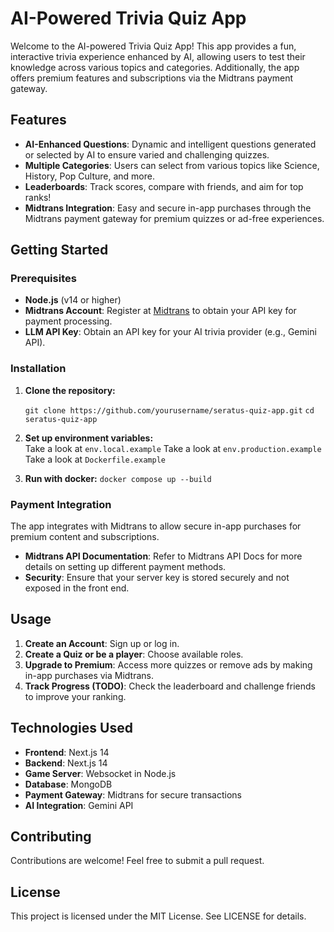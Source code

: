 
# AI-Powered Trivia Quiz App

Welcome to the AI-powered Trivia Quiz App! This app provides a fun, interactive trivia experience enhanced by AI, allowing users to test their knowledge across various topics and categories. Additionally, the app offers premium features and subscriptions via the Midtrans payment gateway.

## Features

-   **AI-Enhanced Questions**: Dynamic and intelligent questions generated or selected by AI to ensure varied and challenging quizzes.
-   **Multiple Categories**: Users can select from various topics like Science, History, Pop Culture, and more.
-   **Leaderboards**: Track scores, compare with friends, and aim for top ranks!
-   **Midtrans Integration**: Easy and secure in-app purchases through the Midtrans payment gateway for premium quizzes or ad-free experiences.

## Getting Started

### Prerequisites

-   **Node.js** (v14 or higher)
-   **Midtrans Account**: Register at [Midtrans](https://midtrans.com/) to obtain your API key for payment processing.
-   **LLM API Key**: Obtain an API key for your AI trivia provider (e.g., Gemini API).

### Installation

1.  **Clone the repository:**
    
    `git clone https://github.com/yourusername/seratus-quiz-app.git`
    `cd seratus-quiz-app `
    
2.  **Set up environment variables:**  
    Take a look at `env.local.example`
    Take a look at `env.production.example`
    Take a look at `Dockerfile.example`

3.  **Run with docker:**
    `docker compose up --build`
    

### Payment Integration

The app integrates with Midtrans to allow secure in-app purchases for premium content and subscriptions.

-   **Midtrans API Documentation**: Refer to Midtrans API Docs for more details on setting up different payment methods.
-   **Security**: Ensure that your server key is stored securely and not exposed in the front end.

## Usage

1.  **Create an Account**: Sign up or log in.
2.  **Create a Quiz or be a player**: Choose available roles.
3.  **Upgrade to Premium**: Access more quizzes or remove ads by making in-app purchases via Midtrans.
4.  **Track Progress (TODO)**: Check the leaderboard and challenge friends to improve your ranking.

## Technologies Used

-   **Frontend**: Next.js 14
-   **Backend**: Next.js 14
-  **Game Server**: Websocket in Node.js
-   **Database**: MongoDB
-   **Payment Gateway**: Midtrans for secure transactions
-   **AI Integration**: Gemini API

## Contributing

Contributions are welcome! Feel free to submit a pull request.

## License

This project is licensed under the MIT License. See LICENSE for details.

